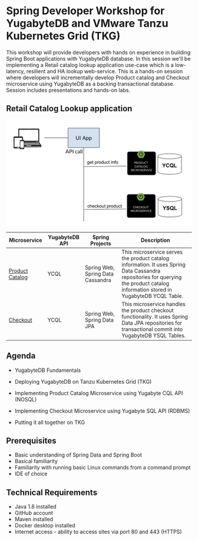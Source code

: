 # Spring Developer Workshop for YugabyteDB and VMware Tanzu Kubernetes Grid (TKG)

This workshop will provide developers with hands on experience in building Spring Boot applications 
with YugabyteDB database. In this session we'll be implementing a Retail catalog lookup application 
use-case which is a low-latency, resilient and HA lookup web-service. This is a hands-on session 
where developers will incrementally develop Product catalog and Checkout microservice using YugabyteDB 
as a backing transactional database. Session includes presentations and hands-on labs.


## Retail Catalog Lookup application

![Architecture of Retail Catalog Lookup application](images/retail-catalog-app.png)


 Microservice         | YugabyteDB API | Spring Projects | Description           |
| -------------------- | ---------------- | ---------------- | --------------------- |
| [Product Catalog](https://github.com/yugabyte/spring-tanzu-workshop/tree/master/product-catalog-microservice) | YCQL | Spring Web, Spring Data Cassandra | This microservice serves the product catalog information. It uses Spring Data Cassandra repositories for querying the product catalog information stored in YugabyteDB YCQL Table.
| [Checkout](https://github.com/yugabyte/spring-tanzu-workshop/tree/master/checkout-microservice) | YCQL | Spring Web, Spring Data JPA | This microservice handles the product checkout functionality. It uses Spring Data JPA repositories for transactional commit into YugabyteDB YSQL Tables.


## Agenda

- YugabyteDB Fundamentals


- Deploying YugabyteDB on Tanzu Kubernetes Grid (TKG)


- Implementing Product Catalog Microservice using Yugabyte CQL API (NOSQL)


- Implementing Checkout Microservice using Yugabyte SQL API (RDBMS)


- Putting it all together on TKG

## Prerequisites

- Basic understanding of Spring Data and Spring Boot
- Basical familiarity 
- Familiarity with running basic Linux commands from a command prompt
- IDE of choice

## Technical Requirements

- Java 1.8 installed
- GitHub account
- Maven installed
- Docker desktop installed
- Internet access - ability to access sites via port 80 and 443 (HTTPS)





